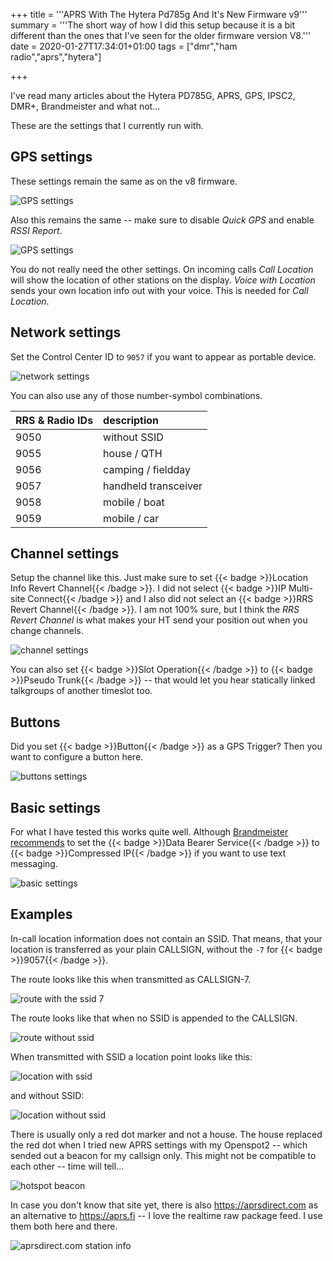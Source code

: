 +++
title = '''APRS With The Hytera Pd785g And It's New Firmware v9'''
summary = '''The short way of how I did this setup because it is a bit
	different than the ones that I've seen for the older firmware version V8.'''
date = 2020-01-27T17:34:01+01:00
tags = ["dmr","ham radio","aprs","hytera"]

+++

I've read many articles about the Hytera PD785G, APRS, GPS, IPSC2, DMR+,
Brandmeister and what not...

These are the settings that I currently run with.

## GPS settings

These settings remain the same as on the v8 firmware.

![GPS settings](hyt_01_gps.png)

Also this remains the same -- make sure to disable *Quick GPS* and enable
*RSSI Report*.

![GPS settings](hyt_02_gps.png)

You do not really need the other settings. On incoming calls *Call Location*
will show the location of other stations on the display. *Voice with Location*
sends your own location info out with your voice. This is needed for
*Call Location*.

## Network settings

Set the Control Center ID to `9057` if you want to appear as portable device.

![network settings](hyt_03_network.png)

You can also use any of those number-symbol combinations.

| RRS & Radio IDs | description          |
| :---            | :---                 |
| 9050            | without SSID         |
| 9055            | house / QTH          |
| 9056            | camping / fieldday   |
| 9057            | handheld transceiver |
| 9058            | mobile / boat        |
| 9059            | mobile / car         |

## Channel settings

Setup the channel like this. Just make sure to set {{< badge >}}Location Info
Revert Channel{{< /badge >}}. I did not select {{< badge >}}IP Multi-site
Connect{{< /badge >}} and I also did not select an {{< badge >}}RRS Revert
Channel{{< /badge >}}. I am not 100% sure, but I think the *RRS Revert Channel*
is what makes your HT send your position out when you change channels.

![channel settings](hyt_04_channel.png)

You can also set {{< badge >}}Slot Operation{{< /badge >}} to {{< badge >}}Pseudo
Trunk{{< /badge >}} -- that would let you hear statically linked talkgroups of
another timeslot too.

## Buttons

Did you set {{< badge >}}Button{{< /badge >}} as a GPS Trigger? Then you want
to configure a button here.

![buttons settings](hyt_05_buttons.png)

## Basic settings

For what I have tested this works quite well. Although [Brandmeister
recommends][bm] to set the {{< badge >}}Data Bearer Service{{< /badge >}} to
{{< badge >}}Compressed IP{{< /badge >}} if you want to use text messaging.

[bm]: https://wiki.brandmeister.network/index.php/Hytera/Radios#Text_Messaging

![basic settings](hyt_06_basic.png)

## Examples

In-call location information does not contain an SSID. That means, that your
location is transferred as your plain CALLSIGN, without the `-7` for
{{< badge >}}9057{{< /badge >}}.

The route looks like this when transmitted as CALLSIGN-7.

![route with the ssid 7](hyt_08_aprs_route_9057.png)

The route looks like that when no SSID is appended to the CALLSIGN.

![route without ssid](hyt_07_aprs_route_9050.png)

When transmitted with SSID a location point looks like this:

![location with ssid](hyt_09_aprs_ssid_working.png)

and without SSID:

![location without ssid](hyt_10_aprs_ssid_notworking.png)

There is usually only a red dot marker and not a house. The house replaced
the red dot when I tried new APRS settings with my Openspot2 -- which sended
out a beacon for my callsign only. This might not be compatible to each other --
time will tell...

![hotspot beacon](hyt_11_aprs_ssid_hotspot.png)

In case you don't know that site yet, there is also <https://aprsdirect.com> as
an alternative to <https://aprs.fi> -- I love the realtime raw package feed.
I use them both here and there.

![aprsdirect.com station info](hyt_12_aprsdirect.png)
